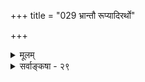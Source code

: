+++
title = "029 भ्रान्तौ रूप्यादिरर्थो"

+++
<details><summary>मूलम्</summary>

भ्रान्तौ रूप्यादिरर्थो विलसति निरधिष्ठान इत्याहुरेके तन्नाधिष्ठानदृष्टेरनियतिविरहादन्यथाऽतिप्रसङ्गात् ।  
निष्ठ्यूतस्वाक्षिदोषप्रभृतिषु च भवेत् केश(गुच्छा)पुञ्जादिबुद्धिः किं चैषाऽप्यन्यथाधीर्यदनिदमिदमित्यत्र भातं ब्रवीषि ॥ २९ ॥
</details>

<details><summary>सर्वाङ्कषा - २९</summary>

सौगतसंमतामन्यामसत्ख्यातिं निरधिष्ठानख्यातिरूपामनूद्य निरस्यति - भ्रान्तावित्यादि । **भ्रान्तौ** = विप्रतिपन्ने भ्रमात्मकज्ञाने रूप्यादिः **अर्थः** = रजतादिरूपः पदार्थः निरधिष्ठानः **विलसति** = प्रतिभाति इति **एके** = केचित् आहुः । अधिष्ठानाङ्गीकारे हि इन्द्रियसन्निकर्षाद्युपपादनक्लेशः । शुक्त्या साकमिन्द्रियसन्निकर्षः, भातं तु रजतस्य । कथमेवमित्याद्याक्षेपाणामवकाशः साधिष्ठानभ्रमवादे । निरधिष्ठानभ्रमवादे तु न कोऽपि क्लेशः । ननु तर्हि पुरतश्शुक्तिशकलं दृष्ट्वैव रजतमिति भ्रमति । तत्कथं निरधिष्ठानो भ्रम इति चेत्वासनोद्बोधकतया तदुपयुज्यते । उद्बुद्धा वासना तु असन्तमप्यर्थं प्रदर्शयति ॥ 

बौद्धाः खलु महाबुद्धियुक्ताः मायावशीकृताः । बुद्धिरेव महामाया व्यक्ताप्यत्यन्तदुस्त्यजा ॥ ज्ञानबुद्धयोस्तु गंभीरं वैषम्यं वेत्ति को बुधः । परस्परोपरक्ते ते बन्धं पोषयतो वत ! ॥ 

तदेतन्निराकरोति–तन्नेति । कुतः ? **अधिष्ठानदृष्टेः** = अधिष्ठानस्य शुक्तिशकलादेर्दर्शनात् । तत्त्वाकस्मिकमित्युक्तम्, उद्बोधकविधया सहकरिष्यतीत्यत्र - अनियतिविरहादिति । रजतभ्रमस्य शुक्तिदर्शनान्वयव्यतिरेकानुविधायित्वदर्शनात् । अन्वयव्यतिरेकौ हि कार्यकारणभावग्राहकौ । न चोद्बोधकत्वेनाप्यन्वयव्यतिरेकौ गतार्थाविति शक्यम्, आकाशे रजतभ्रमप्रसङ्गात् । भ्रान्तस्तु पुरतः स्थितं शुक्तिशकल-

255. 

564 

[ निर्विषयख्यातिनिरासः ] 

ख्यातिं भ्रान्तिस्वरूपां जगदुरविषयां केऽपि; तत् धीविरुद्धम् 

ख्यातिः कस्यापि पुंसः क्वचिदपि विषये सिद्धिरूपा हि सिद्धा । अत्रार्थासत्त्वतः स्यादियमविषयता, सर्वथाऽसत्त्वतो वा 

तादृक्त्वेऽप्यन्यथाख्यात्यसदधिगमयोरेव पर्याय एषः ॥30॥ 



मङ्गुल्या निर्दिश्य हि वदति 'अत्र रजतं दृश्यते' इति । **अन्यथा** = एतत्सर्वनिरासे **अतिप्रसङ्गात्** =प्रवृत्त्याद्यनुपपत्तिरूपातिप्रसङ्गस्य प्रसङ्गात् । तर्हि कामुकः कामिनीं पुरतः कथं पश्यति । कदाचिचक्षुषः पुरतः केशपुञ्जादेरसतो भानं वा कथमित्यत्र - निष्ठ्यतेत्यादि । केशगुच्छादिबुद्धिः केशसमूहादिभ्रमश्च निष्ठ्यूत- **स्वाक्षिदोषप्रभृतिषु** =**निष्ठ्यूतम्** = बहिर्गलितः यः चक्षुर्गोलकगतः तिमिरादिदोषः तत्प्रभृतिषु भवेत् । प्रभृतिपदेन चक्षुर्गोलकोपरिभागगतान्त्रादिपरिग्रहः । पुञ्जादीत्यत्र आदिपदेन उन्दुकपरिग्रहः । **उन्दुकम्** = उदरस्याधोभागे अन्तः परिवृत्त्य वर्तमानोऽतिदीर्घावयवविशेषः । कामुकस्य तदीयमस्तिष्कस्यान्तर्वर्तमानं कामिन्या आकारं गाढभावनारूपदोषवशाद्बहिरिव स पश्यति । पूर्वदृष्टं वस्तु यदा स्मरन्ति पुरुषाः, तदा तद्वस्तुन आकारादिकमपि स्मरन्ति । कदाचित्तु वस्तु सामान्यतः स्मरेयुः, आकारस्य स्मरणमस्फुटं भवेत् तत्र कारणं तद्वस्तुनि विद्यमानप्रीत्यादेस्तारतम्यमेव । प्रीतेरतिगाढत्वे तु पुरतः पश्यन्त इवानुभवो भवति । एवमेव रामाद्भीतस्य मारीचस्य च वचनम् - 'वृक्षे वृक्षे च पश्यामि चीरकृष्णाजिनाम्बरम्' इत्याद्यपि । किं बहुना ! **किञ्च** = अपि च एषा अन्यथाधी **:** = अन्यथाख्यातिरेव । **यत्** = यस्मात् **अनिदम्** = अपुरः स्थितम् **भातम्** = पुरः स्थितमिव भातीति ब्रवीषि, अतः अन्यथाख्यातिरेव ॥ २९ ॥
</details>
